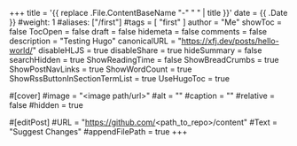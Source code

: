 +++
title = '{{ replace .File.ContentBaseName "-" " " | title }}'
date = {{ .Date }}
#weight: 1
#aliases: ["/first"]
#tags = [ "first" ]
author = "Me"
showToc = false
TocOpen = false
draft = false
hidemeta = false
comments = false
description = "Testing Hugo"
canonicalURL = "https://xfj.dev/posts/hello-world/"
disableHLJS = true
disableShare = true
hideSummary = false
searchHidden = true
ShowReadingTime = false
ShowBreadCrumbs = true
ShowPostNavLinks = true
ShowWordCount = true
ShowRssButtonInSectionTermList = true
UseHugoToc = true

#[cover]
#image = "<image path/url>"
#alt = "<alt text>"
#caption = "<text>"
#relative = false
#hidden = true

#[editPost]
#URL = "https://github.com/<path_to_repo>/content"
#Text = "Suggest Changes"
#appendFilePath = true
+++
